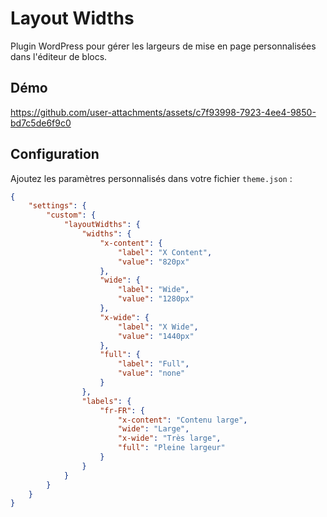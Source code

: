 # Layout Widths

Plugin WordPress pour gérer les largeurs de mise en page personnalisées dans l'éditeur de blocs.

## Démo

https://github.com/user-attachments/assets/c7f93998-7923-4ee4-9850-bd7c5de6f9c0


## Configuration

Ajoutez les paramètres personnalisés dans votre fichier `theme.json` :

```json
{
	"settings": {
		"custom": {
			"layoutWidths": {
				"widths": {
					"x-content": {
						"label": "X Content",
						"value": "820px"
					},
					"wide": {
						"label": "Wide",
						"value": "1280px"
					},
					"x-wide": {
						"label": "X Wide",
						"value": "1440px"
					},
					"full": {
						"label": "Full",
						"value": "none"
					}
				},
				"labels": {
					"fr-FR": {
						"x-content": "Contenu large",
						"wide": "Large",
						"x-wide": "Très large",
						"full": "Pleine largeur"
					}
				}
			}
		}
	}
}
```
